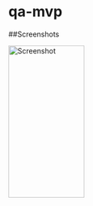 # qa-mvp

##Screenshots

<div id="images" style="#images { white-space: nowrap;}">
<img src="qa-mvp/lib/screenshot/1.png" alt="Screenshot" width="150" height="300">
</div>